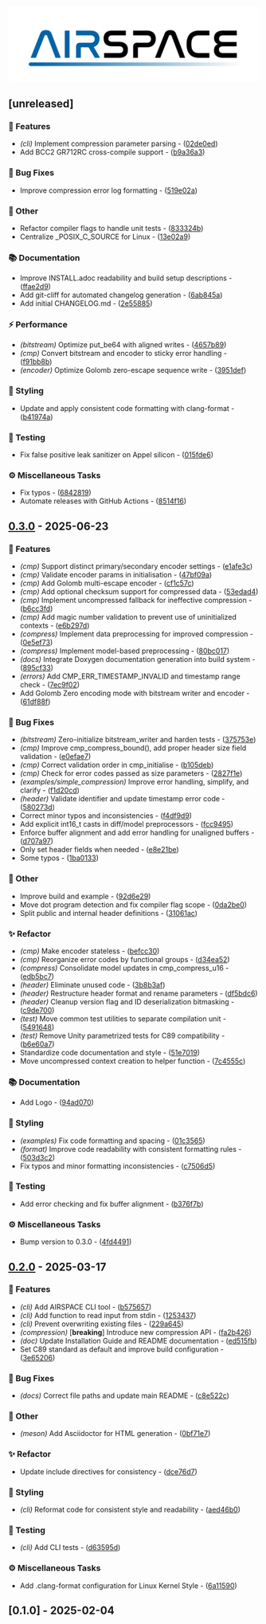 [![AIRSPACE Logo](docs/AIRSPACE_Logo.svg)](https://github.com/uviespace/airs-compression)

## [unreleased]

### 🚀 Features

- *(cli)* Implement compression parameter parsing - ([02de0ed](https://github.com/uviespace/airs-compression/commit/02de0ed8202631a2a189d071b909d40d77324929))
- Add BCC2 GR712RC cross-compile support - ([b9a36a3](https://github.com/uviespace/airs-compression/commit/b9a36a31f9b80a94205caaa1b2f7c56c689cd6a6))

### 🐛 Bug Fixes

- Improve compression error log formatting - ([519e02a](https://github.com/uviespace/airs-compression/commit/519e02a64a6cfef2832567c6855e213152decfd7))

### 🔭 Other

- Refactor compiler flags to handle unit tests - ([833324b](https://github.com/uviespace/airs-compression/commit/833324b1f49246425fa6f53c2501605ee2f1f0c0))
- Centralize _POSIX_C_SOURCE for Linux - ([13e02a9](https://github.com/uviespace/airs-compression/commit/13e02a906ed54c6fcf35cd5fb1ff538d3a6fabd0))

### 📚 Documentation

- Improve INSTALL.adoc readability and build setup descriptions - ([ffae2d9](https://github.com/uviespace/airs-compression/commit/ffae2d91c8f8bd0e718d12c574009262e651caba))
- Add git-cliff for automated changelog generation - ([6ab845a](https://github.com/uviespace/airs-compression/commit/6ab845aa8b2dba463c12d4830bc7cbfea952ec96))
- Add initial CHANGELOG.md - ([2e55885](https://github.com/uviespace/airs-compression/commit/2e55885237b7a3dc42c8b110d04717b8c883b93a))

### ⚡ Performance

- *(bitstream)* Optimize put_be64 with aligned writes - ([4657b89](https://github.com/uviespace/airs-compression/commit/4657b89882be4a171d29d50d5fad65b21251600f))
- *(cmp)* Convert bitstream and encoder to sticky error handling - ([f91bb8b](https://github.com/uviespace/airs-compression/commit/f91bb8b6cfa0d9db3ced098096c08409d7a59ab7))
- *(encoder)* Optimize Golomb zero-escape sequence write - ([3951def](https://github.com/uviespace/airs-compression/commit/3951def65f12dc99acf6ff59fcca3d3235672e9e))

### 🎨 Styling

- Update and apply consistent code formatting with clang-format - ([b41974a](https://github.com/uviespace/airs-compression/commit/b41974ac27f9b671811e56fde7845bac34820aa3))

### 🧪 Testing

- Fix false positive leak sanitizer on Appel silicon - ([015fde6](https://github.com/uviespace/airs-compression/commit/015fde604c3455f3eb4b9c252f16f15e463048c6))

### ⚙️ Miscellaneous Tasks

- Fix typos - ([6842819](https://github.com/uviespace/airs-compression/commit/6842819cbe20bc3a30f2e35b9dc14077f7a0dfe7))
- Automate releases with GitHub Actions - ([8514f16](https://github.com/uviespace/airs-compression/commit/8514f16402f1cc22651198cdb96a47995af4304b))
## [0.3.0](https://github.com/uviespace/airs-compression/compare/v0.2.0..v0.3.0) - 2025-06-23

### 🚀 Features

- *(cmp)* Support distinct primary/secondary encoder settings - ([e1afe3c](https://github.com/uviespace/airs-compression/commit/e1afe3cc3ed997deddb75bcbe7a2a3ee354c0848))
- *(cmp)* Validate encoder params in initialisation - ([47bf09a](https://github.com/uviespace/airs-compression/commit/47bf09a11a91bd6854ae2e20ba3e4cebc7cf148d))
- *(cmp)* Add Golomb multi-escape encoder - ([cf1c57c](https://github.com/uviespace/airs-compression/commit/cf1c57ca9a6599e557e3c7e1df7d7ad163aff99b))
- *(cmp)* Add optional checksum support for compressed data - ([53edad4](https://github.com/uviespace/airs-compression/commit/53edad47e0f8b888e67f9a9bbed86a9399f5f7f0))
- *(cmp)* Implement uncompressed fallback for ineffective compression - ([b6cc3fd](https://github.com/uviespace/airs-compression/commit/b6cc3fd8df6cddf2bf8a6a4b991d43486af4feb8))
- *(cmp)* Add magic number validation to prevent use of uninitialized contexts - ([e6b297d](https://github.com/uviespace/airs-compression/commit/e6b297df1d4f0df9751f2f467929c58915a5fd9a))
- *(compress)* Implement data preprocessing for improved compression - ([0e5ef73](https://github.com/uviespace/airs-compression/commit/0e5ef7378c784bb57aec2a95e435eec0268e1685))
- *(compress)* Implement model-based preprocessing - ([80bc017](https://github.com/uviespace/airs-compression/commit/80bc0173a4b50f9c0ac9b9066562273589c85c74))
- *(docs)* Integrate Doxygen documentation generation into build system - ([895cf33](https://github.com/uviespace/airs-compression/commit/895cf33907f614344cbfb5a335d393790807a204))
- *(errors)* Add CMP_ERR_TIMESTAMP_INVALID and timestamp range check - ([7ec9f02](https://github.com/uviespace/airs-compression/commit/7ec9f02e28387ea77072dcb0a2f009b74d5709ea))
- Add Golomb Zero encoding mode with bitstream writer and encoder - ([61df88f](https://github.com/uviespace/airs-compression/commit/61df88f9b5b862a0b0ac38b5f2b66a89bf06897a))

### 🐛 Bug Fixes

- *(bitstream)* Zero-initialize bitstream_writer and harden tests - ([375753e](https://github.com/uviespace/airs-compression/commit/375753e324433e80c1e34121d5ad419bdf814b77))
- *(cmp)* Improve cmp_compress_bound(), add proper header size field validation - ([e0efae7](https://github.com/uviespace/airs-compression/commit/e0efae732178975f590c9dd4ad3d69b16a9d8c3e))
- *(cmp)* Correct validation order in cmp_initialise - ([b105deb](https://github.com/uviespace/airs-compression/commit/b105deb917839b5f4526e9acd231b162101fdcb8))
- *(cmp)* Check for error codes passed as size parameters - ([2827f1e](https://github.com/uviespace/airs-compression/commit/2827f1ed0ebeb6131bb250871b7b587afbadbeff))
- *(examples/simple_compression)* Improve error handling, simplify, and clarify - ([f1d20cd](https://github.com/uviespace/airs-compression/commit/f1d20cdb7eb89043f5d426465aec153bbeb2acff))
- *(header)* Validate identifier and update timestamp error code - ([580273d](https://github.com/uviespace/airs-compression/commit/580273d7cb11170f134b8b126c03a4c47449dc7f))
- Correct minor typos and inconsistencies - ([f4df9d9](https://github.com/uviespace/airs-compression/commit/f4df9d96807b8647149b52597902753aa625eb05))
- Add explicit int16_t casts in diff/model preprocessors - ([fcc9495](https://github.com/uviespace/airs-compression/commit/fcc9495f7978e32473566130f9fdeeff9d4d60c0))
- Enforce buffer alignment and add error handling for unaligned buffers - ([d707a97](https://github.com/uviespace/airs-compression/commit/d707a9708fe985488aca7cf69d1f0a4c0d860172))
- Only set header fields when needed - ([e8e21be](https://github.com/uviespace/airs-compression/commit/e8e21befa3d92d92be21693ac94a4605fc04b0ea))
- Some typos - ([1ba0133](https://github.com/uviespace/airs-compression/commit/1ba01335a494ec5f8d617164b52961eb460413c9))

### 🔭 Other

- Improve build and example - ([92d6e29](https://github.com/uviespace/airs-compression/commit/92d6e293c69b6a6e36ab289b3f7b8b895e26a74c))
- Move dot program detection and fix compiler flag scope - ([0da2be0](https://github.com/uviespace/airs-compression/commit/0da2be00a39bc79df7d6d75728659604dd9c55d1))
- Split public and internal header definitions - ([31061ac](https://github.com/uviespace/airs-compression/commit/31061ac7de56fa514f8f16cf7322d9543c628883))

### ✨ Refactor

- *(cmp)* Make encoder stateless - ([befcc30](https://github.com/uviespace/airs-compression/commit/befcc3061873ca99c4d9be9b5318f37396f958f1))
- *(cmp)* Reorganize error codes by functional groups - ([d34ea52](https://github.com/uviespace/airs-compression/commit/d34ea52e0657eedc01ddf40986a183207e5c4d0d))
- *(compress)* Consolidate model updates in cmp_compress_u16 - ([edb5bc7](https://github.com/uviespace/airs-compression/commit/edb5bc76e79318a805e9f0cc7307b732896f6909))
- *(header)* Eliminate unused code - ([3b8b3af](https://github.com/uviespace/airs-compression/commit/3b8b3af75125cd85073afd4f7f5fcb58e9e71483))
- *(header)* Restructure header format and rename parameters - ([df5bdc6](https://github.com/uviespace/airs-compression/commit/df5bdc689d7c6625a97b98a1308070067020d49d))
- *(header)* Cleanup version flag and ID deserialization bitmasking - ([c9de700](https://github.com/uviespace/airs-compression/commit/c9de700ecad9f7f99bdb16b4c5ee6449f7d7fd46))
- *(test)* Move common test utilities to separate compilation unit - ([5491648](https://github.com/uviespace/airs-compression/commit/549164842da42d6333df54d13daaa4a723794fcd))
- *(test)* Remove Unity parametrized tests for C89 compatibility - ([b6e60a7](https://github.com/uviespace/airs-compression/commit/b6e60a7c4fe2e5e627534083b28bc152fad0c461))
- Standardize code documentation and style - ([51e7019](https://github.com/uviespace/airs-compression/commit/51e70193a4fa5d54f012e32d6875924b352c6cf2))
- Move uncompressed context creation to helper function - ([7c4555c](https://github.com/uviespace/airs-compression/commit/7c4555c28bbccae259df11a3f941aff1025bab0d))

### 📚 Documentation

- Add Logo - ([94ad070](https://github.com/uviespace/airs-compression/commit/94ad070104276d6a3774d6dcaab37c1cdddfc269))

### 🎨 Styling

- *(examples)* Fix code formatting and spacing - ([01c3565](https://github.com/uviespace/airs-compression/commit/01c3565f97cef277c4686b862959ca78bfefbfbd))
- *(format)* Improve code readability with consistent formatting rules - ([503d3c2](https://github.com/uviespace/airs-compression/commit/503d3c22b40cf4af8ed432154a9bf932439b9fe6))
- Fix typos and minor formatting inconsistencies - ([c7506d5](https://github.com/uviespace/airs-compression/commit/c7506d58f693160ce75428dfd693ecab57f2e29e))

### 🧪 Testing

- Add error checking and fix buffer alignment - ([b376f7b](https://github.com/uviespace/airs-compression/commit/b376f7bcf7fdc69254c3bc16d762b1d3f39255af))

### ⚙️ Miscellaneous Tasks

- Bump version to 0.3.0 - ([4fd4491](https://github.com/uviespace/airs-compression/commit/4fd449160520224d2078d7d9e213aab7ff5dd463))
## [0.2.0](https://github.com/uviespace/airs-compression/compare/v0.1.0..v0.2.0) - 2025-03-17

### 🚀 Features

- *(cli)* Add AIRSPACE CLI tool - ([b575657](https://github.com/uviespace/airs-compression/commit/b575657130188c3d8fe65e39bc30aadcccb7b129))
- *(cli)* Add function to read input from stdin - ([1253437](https://github.com/uviespace/airs-compression/commit/1253437018a64d38aff58797cfaeae7bd4b66075))
- *(cli)* Prevent overwriting existing files - ([229a645](https://github.com/uviespace/airs-compression/commit/229a645235f1bdd5134dcfc2ddf2a04d21c186e7))
- *(compression)* [**breaking**] Introduce new compression API - ([fa2b426](https://github.com/uviespace/airs-compression/commit/fa2b426faf0bdcac4f31f612dbfd297c1320983f))
- *(doc)* Update Installation Guide and README documentation - ([ed515fb](https://github.com/uviespace/airs-compression/commit/ed515fbfe6f769ba3fb0d342b463cfb1bed091a7))
- Set C89 standard as default and improve build configuration - ([3e65206](https://github.com/uviespace/airs-compression/commit/3e652065463e4056a5dc870b5e8446349dd83f7a))

### 🐛 Bug Fixes

- *(docs)* Correct file paths and update main README - ([c8e522c](https://github.com/uviespace/airs-compression/commit/c8e522cb14248d8c2308aec8d4ec95f61926f494))

### 🔭 Other

- *(meson)* Add Asciidoctor for HTML generation - ([0bf71e7](https://github.com/uviespace/airs-compression/commit/0bf71e70750c9cdee85fda5d34d4aa4d734a0031))

### ✨ Refactor

- Update include directives for consistency - ([dce76d7](https://github.com/uviespace/airs-compression/commit/dce76d721b12da0c9150cc86cfb581f60a376000))

### 🎨 Styling

- *(cli)* Reformat code for consistent style and readability - ([aed46b0](https://github.com/uviespace/airs-compression/commit/aed46b007ccd69807b1706502686d09cabbea2d2))

### 🧪 Testing

- *(cli)* Add CLI tests - ([d63595d](https://github.com/uviespace/airs-compression/commit/d63595d46fbc5649804927c5734dd26d49cb7292))

### ⚙️ Miscellaneous Tasks

- Add .clang-format configuration for Linux Kernel Style - ([6a11590](https://github.com/uviespace/airs-compression/commit/6a115906048992b3e52dad7a680bcd46920050b2))
## [0.1.0] - 2025-02-04
